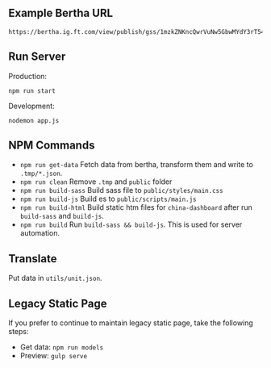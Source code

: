## Example Bertha URL
```
https://bertha.ig.ft.com/view/publish/gss/1mzkZNKncQwrVuNw5GbwMYdY3rT54N8vaGXFEhjnJoJA/data,credits,groups,options
```

## Run Server

Production:
```
npm run start
```

Development:
```
nodemon app.js
```

## NPM Commands

* `npm run get-data` Fetch data from bertha, transform them and write to `.tmp/*.json`.
* `npm run clean` Remove `.tmp` and `public` folder
* `npm run build-sass` Build sass file to `public/styles/main.css`
* `npm run build-js` Build es to `public/scripts/main.js`
* `npm run build-html` Build static htm files for `china-dashboard` after run `build-sass` and `build-js`.
* `npm run build` Run `build-sass && build-js`. This is used for server automation.

## Translate

Put data in `utils/unit.json`.

## Legacy Static Page
If you prefer to continue to maintain legacy static page, take the following steps:

* Get data: `npm run models`
* Preview: `gulp serve`